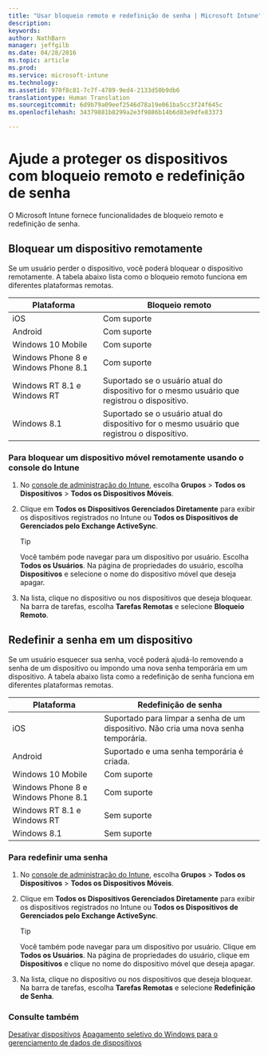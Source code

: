 ```yaml
---
title: "Usar bloqueio remoto e redefinição de senha | Microsoft Intune"
description: 
keywords: 
author: NathBarn
manager: jeffgilb
ms.date: 04/28/2016
ms.topic: article
ms.prod: 
ms.service: microsoft-intune
ms.technology: 
ms.assetid: 970f8c81-7c7f-4789-9ed4-2133d50b9db6
translationtype: Human Translation
ms.sourcegitcommit: 6d9b79a09eef2546d78a19e061ba5cc3f24f645c
ms.openlocfilehash: 34379881b8299a2e3f9886b14b6d83e9dfe83373

---
```

# Ajude a proteger os dispositivos com bloqueio remoto e redefinição de senha
O Microsoft Intune fornece funcionalidades de bloqueio remoto e redefinição de senha.

## Bloquear um dispositivo remotamente
Se um usuário perder o dispositivo, você poderá bloquear o dispositivo remotamente. A tabela abaixo lista como o bloqueio remoto funciona em diferentes plataformas remotas.

|Plataforma|Bloqueio remoto|
|------------|---------------|
|iOS|Com suporte|
|Android|Com suporte|
|Windows 10 Mobile|Com suporte|
|Windows Phone 8 e Windows Phone 8.1|Com suporte|
|Windows RT 8.1 e Windows RT|Suportado se o usuário atual do dispositivo for o mesmo usuário que registrou o dispositivo.|
|Windows 8.1|Suportado se o usuário atual do dispositivo for o mesmo usuário que registrou o dispositivo.|


### Para bloquear um dispositivo móvel remotamente usando o console do Intune

1.  No [console de administração do Intune](https://manage.microsoft.com/), escolha **Grupos** &gt; **Todos os Dispositivos** &gt; **Todos os Dispositivos Móveis**.

2.  Clique em **Todos os Dispositivos Gerenciados Diretamente** para exibir os dispositivos registrados no Intune ou **Todos os Dispositivos de Gerenciados pelo Exchange ActiveSync**.

    > [!TIP]
    > Você também pode navegar para um dispositivo por usuário. Escolha **Todos os Usuários**. Na página de propriedades do usuário, escolha **Dispositivos** e selecione o nome do dispositivo móvel que deseja apagar.

3.  Na lista, clique no dispositivo ou nos dispositivos que deseja bloquear. Na barra de tarefas, escolha **Tarefas Remotas** e selecione **Bloqueio Remoto**.

## Redefinir a senha em um dispositivo
Se um usuário esquecer sua senha, você poderá ajudá-lo removendo a senha de um dispositivo ou impondo uma nova senha temporária em um dispositivo. A tabela abaixo lista como a redefinição de senha funciona em diferentes plataformas remotas.

|Plataforma|Redefinição de senha|
|------------|------------------|
|iOS|Suportado para limpar a senha de um dispositivo. Não cria uma nova senha temporária.|
|Android|Suportado e uma senha temporária é criada.|
|Windows 10 Mobile|Com suporte|
|Windows Phone 8 e Windows Phone 8.1|Com suporte|
|Windows RT 8.1 e Windows RT|Sem suporte|
|Windows 8.1|Sem suporte|

### Para redefinir uma senha

1.  No [console de administração do Intune](https://manage.microsoft.com/), escolha **Grupos** &gt; **Todos os Dispositivos** &gt; **Todos os Dispositivos Móveis**.

2.  Clique em **Todos os Dispositivos Gerenciados Diretamente** para exibir os dispositivos registrados no Intune ou **Todos os Dispositivos de Gerenciados pelo Exchange ActiveSync**.

    > [!TIP]
    > Você também pode navegar para um dispositivo por usuário. Clique em **Todos os Usuários**. Na página de propriedades do usuário, clique em **Dispositivos** e clique no nome do dispositivo móvel que deseja apagar.

3.  Na lista, clique no dispositivo ou nos dispositivos que deseja bloquear. Na barra de tarefas, escolha **Tarefas Remotas** e selecione **Redefinição de Senha**.


### Consulte também
[Desativar dispositivos](retire-devices-from-microsoft-intune-management.md)
[Apagamento seletivo do Windows para o gerenciamento de dados de dispositivos](http://technet.microsoft.com/library/dn486874.aspx)



<!--HONumber=Jul16_HO3-->


